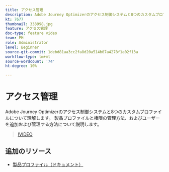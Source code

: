 ```yaml
---
title: アクセス管理
description: Adobe Journey Optimizerのアクセス制御システムと8つのカスタムプロファイルについて理解します。 製品プロファイルと権限の管理方法、およびユーザーを追加および管理する方法について説明します。
kt: 7677
thumbnail: 333998.jpg
feature: アクセス管理
doc-type: feature video
team: PM
role: Administrator
level: Beginner
source-git-commit: 1debd81aa3cc2fa8d20a514b07a4278f1a02f13a
workflow-type: tm+mt
source-wordcount: '74'
ht-degree: 10%

---
```



# アクセス管理

Adobe Journey Optimizerのアクセス制御システムと8つのカスタムプロファイルについて理解します。 製品プロファイルと権限の管理方法、およびユーザーを追加および管理する方法について説明します。

>[!VIDEO](https://video.tv.adobe.com/v/333998?quality=12)

## 追加のリソース

* [製品プロファイル（ドキュメント）](https://experienceleague.adobe.com/docs/journey-optimizer/using/administration/ootb-product-profiles.html)
